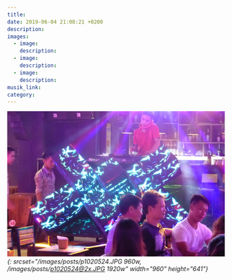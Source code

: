 ```yaml
---
title:
date: 2019-06-04 21:08:21 +0200
description:
images:
  - image:
    description:
  - image:
    description:
  - image:
    description:
musik_link:
category:
---
```


*![](/images/posts/p1020524.JPG){: srcset="/images/posts/p1020524.JPG 960w, /images/posts/p1020524@2x.JPG 1920w" width="960" height="641"}*